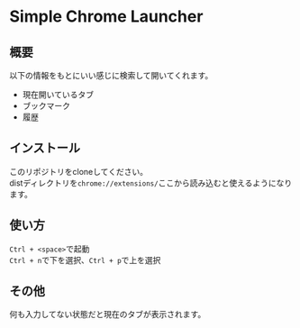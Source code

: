 # Simple Chrome Launcher

## 概要

以下の情報をもとにいい感じに検索して開いてくれます。
- 現在開いているタブ
- ブックマーク
- 履歴

## インストール

このリポジトリをcloneしてください。  
distディレクトリを`chrome://extensions/`ここから読み込むと使えるようになります。

## 使い方

`Ctrl + <space>`で起動  
`Ctrl + n`で下を選択、`Ctrl + p`で上を選択

## その他

何も入力してない状態だと現在のタブが表示されます。